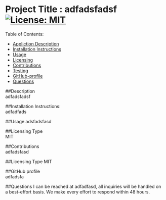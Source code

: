 

Project Title :  adfadsfadsf        [![License: MIT](https://img.shields.io/badge/License-MIT-yellow.svg)](https://opensource.org/licenses/MIT)             
=================================

Table of Contents: 

- [Appliction Description](#description)
- [Installation Instructions](#installation-instuctions)
- [Usage](usage)
- [Licensing](#licensing-type)
- [Contributions](#contribution)
- [Testing](#testing)
- [GitHub-profile](#github-profile)
- [Questions](#questions)

##Description  
adfadsfadsf 

##Installation Instructions:  
adfadfads

##Usage 
adsfadsfasd 

##Licensing Type  
MIT

##Contributions  
adfadsfasd

##Licensing Type 
MIT

##GitHub profile  
adfadsfa

##Questions
I can be reached at adfadfasd, all inquiries will be handled on a best-effort basis.  We make every effort
to respond within 48 hours. 
